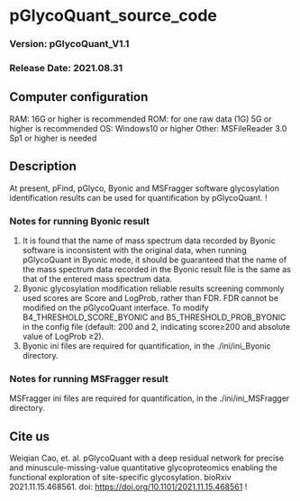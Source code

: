 # pGlycoQuant_source_code

### Version: pGlycoQuant_V1.1
### Release Date: 2021.08.31

## Computer configuration
RAM: 16G or higher is recommended
ROM: for one raw data (1G) 5G or higher is recommended
OS: Windows10 or higher
Other: MSFileReader 3.0 Sp1 or higher is needed

## Description
At present, pFind, pGlyco, Byonic and MSFragger software glycosylation identification results can be used for quantification by pGlycoQuant.
!

### Notes for running Byonic result
1. It is found that the name of mass spectrum data recorded by Byonic software is inconsistent with the original data, when running pGlycoQuant in Byonic mode, it should be guaranteed that the name of the mass spectrum data recorded in the Byonic result file is the same as that of the entered mass spectrum data.
2. Byonic glycosylation modification reliable results screening commonly used scores are Score and LogProb, rather than FDR. FDR cannot be modified on the pGlycoQuant interface. To modify B4_THRESHOLD_SCORE_BYONIC and B5_THRESHOLD_PROB_BYONIC in the config file (default: 200 and 2, indicating score≥200 and absolute value of LogProb ≥2).
3. Byonic ini files are required for quantification, in the ./ini/ini_Byonic directory.

### Notes for running MSFragger result
MSFragger ini files are required for quantification, in the ./ini/ini_MSFragger directory.

## Cite us
Weiqian Cao, et. al. pGlycoQuant with a deep residual network for precise and minuscule-missing-value quantitative glycoproteomics enabling the functional exploration of site-specific glycosylation. bioRxiv 2021.11.15.468561.
doi: https://doi.org/10.1101/2021.11.15.468561
!

